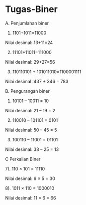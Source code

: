 # Tugas-Biner

A. Penjumlahan biner
   
1.  1101+1011=11000

Nilai desimal: 13+11=24

2.  11101+11011=111000

Nilai desimal: 29+27=56

3.  110110101 + 101011010=1100001111

Nilai desimal :437 + 346 = 783

B. Pengurangan biner

1.   10101 – 10011
= 10

Nilai desimal:
21 – 19
= 2

2. 110010 – 101101
= 0101

Nilai desimal:
50 – 45
= 5

3.  100110 – 11001
= 01101

Nilai desimal:
38 – 25
= 13

C Perkalian Biner

7). 110 × 101
= 11110

Nilai desimal:
6 × 5
= 30

8). 1011 × 110
= 1000010

Nilai desimal:
11 × 6
= 66
